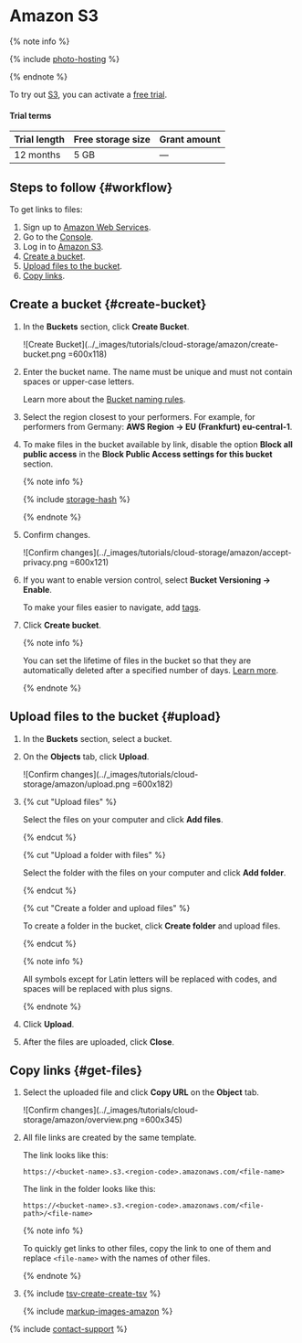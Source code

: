 # Amazon S3

{% note info %}

{% include [photo-hosting](_includes/cloud-storage/photo-hosting.md) %}

{% endnote %}

To try out [S3](https://aws.amazon.com/s3/?nc1=h_ls), you can activate a [free trial](https://aws.amazon.com/free).

#### Trial terms

Trial length | Free storage size | Grant amount
------------ | ----------------- | ------------
12 months | 5 GB | &mdash;

## Steps to follow {#workflow}

To get links to files:

1. Sign up to [Amazon Web Services](https://aws.amazon.com/getting-started/hands-on/backup-files-to-amazon-s3/?nc1=h_ls).
1. Go to the [Console](https://console.aws.amazon.com/console/home?nc2=h_ct&src=header-signin).
1. Log in to [Amazon S3](https://s3.console.aws.amazon.com/s3/home).
1. [Create a bucket](#create-bucket).
1. [Upload files to the bucket](#upload).
1. [Copy links](#get-files).

## Create a bucket {#create-bucket}

1. In the **Buckets** section, click **Create Bucket**.

    ![Create Bucket](../_images/tutorials/cloud-storage/amazon/create-bucket.png =600x118)

1. Enter the bucket name. The name must be unique and must not contain spaces or upper-case letters.

    Learn more about the [Bucket naming rules](https://docs.aws.amazon.com/AmazonS3/latest/userguide/bucketnamingrules.html).

1. Select the region closest to your performers. For example, for performers from Germany: **AWS Region → EU (Frankfurt) eu-central-1**.

1. To make files in the bucket available by link, disable the option **Block all public access** in the **Block Public Access settings for this bucket** section.

    {% note info %}

    {% include [storage-hash](_includes/cloud-storage/hash.md) %}

    {% endnote %}

1. Confirm changes.

    ![Confirm changes](../_images/tutorials/cloud-storage/amazon/accept-privacy.png =600x121)

1. If you want to enable version control, select **Bucket Versioning → Enable**.

    To make your files easier to navigate, add [tags](https://docs.aws.amazon.com/AmazonS3/latest/userguide/CostAllocTagging.html).

1. Click **Create bucket**.

    {% note info %}

    You can set the lifetime of files in the bucket so that they are automatically deleted after a specified number of days. [Learn more](https://aws.amazon.com/ru/blogs/aws/amazon-s3-object-expiration/).

    {% endnote %}

## Upload files to the bucket {#upload}

1. In the **Buckets** section, select a bucket.

1. On the **Objects** tab, click **Upload**.

    ![Confirm changes](../_images/tutorials/cloud-storage/amazon/upload.png =600x182)

1. {% cut "Upload files" %}

    Select the files on your computer and click **Add files**.

    {% endcut %}

    {% cut "Upload a folder with files" %}

    Select the folder with the files on your computer and click **Add folder**.

    {% endcut %}

    {% cut "Create a folder and upload files" %}

    To create a folder in the bucket, click **Create folder** and upload files.

    {% endcut %}

    {% note info %}

    All symbols except for Latin letters will be replaced with codes, and spaces will be replaced with plus signs.

    {% endnote %}

1. Click **Upload**.

1. After the files are uploaded, click **Close**.

## Copy links {#get-files}

1. Select the uploaded file and click **Copy URL** on the **Object** tab.

    ![Confirm changes](../_images/tutorials/cloud-storage/amazon/overview.png =600x345)

1. All file links are created by the same template.

    The link looks like this:

    ```
    https://<bucket-name>.s3.<region-code>.amazonaws.com/<file-name>
    ```

    The link in the folder looks like this:

    ```
    https://<bucket-name>.s3.<region-code>.amazonaws.com/<file-path>/<file-name>
    ```

    {% note info %}

    To quickly get links to other files, copy the link to one of them and replace `<file-name>` with the names of other files.

    {% endnote %}

1. {% include [tsv-create-create-tsv](_includes/cloud-storage/id-tsv-create/create-tsv.md) %}

    {% include [markup-images-amazon](_includes/cloud-storage/markup/markup-images-amazon.md) %}

{% include [contact-support](_includes/contact-support.md) %}